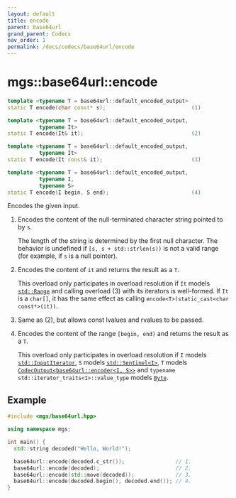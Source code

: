 ```yaml
---
layout: default
title: encode
parent: base64url
grand_parent: Codecs
nav_order: 1
permalink: /docs/codecs/base64url/encode
---
```


# mgs::base64url::encode

```cpp
template <typename T = base64url::default_encoded_output>
static T encode(char const* s);                           (1)

template <typename T = base64url::default_encoded_output,
          typename It>
static T encode(It& it);                                  (2)

template <typename T = base64url::default_encoded_output,
          typename It>
static T encode(It const& it);                            (3)

template <typename T = base64url::default_encoded_output,
          typename I,
          typename S>
static T encode(I begin, S end);                          (4)

```

Encodes the given input.

1. Encodes the content of the null-terminated character string pointed to by `s`.

    The length of the string is determined by the first null character.
    The behavior is undefined if `[s, s + std::strlen(s))` is not a valid range (for example, if `s` is a null pointer).

1. Encodes the content of `it` and returns the result as a `T`.

    This overload only participates in overload resolution if `It` models [`std::Range`]() and calling overload (3) with its iterators is well-formed.
    If `It` is a `char[]`, it has the same effect as calling `encode<T>(static_cast<char const*>(it))`.

1. Same as (2), but allows const lvalues and rvalues to be passed.

1. Encodes the content of the range `[begin, end)` and returns the result as a `T`.

    This overload only participates in overload resolution if `I` models [`std::InputIterator`](), `S` models [`std::Sentinel<I>`](), `T` models [`CodecOutput<base64url::encoder<I, S>>`](/docs/concepts/codec_output) and `typename std::iterator_traits<I>::value_type` models [`Byte`](/docs/concepts/byte).

## Example

```cpp
#include <mgs/base64url.hpp>

using namespace mgs;

int main() {
  std::string decoded("Hello, World!");

  base64url::encode(decoded.c_str());                // 1.
  base64url::encode(decoded);                        // 2.
  base64url::encode(std::move(decoded));             // 3.
  base64url::encode(decoded.begin(), decoded.end()); // 4.
}
```
